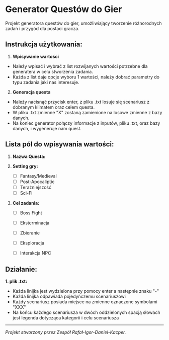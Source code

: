 # Generator Questów do Gier

Projekt generatora questów do gier, umożliwiający tworzenie różnorodnych zadań i przygód dla postaci gracza.

## Instrukcja użytkowania:

1. **Wpisywanie wartości**

- Należy wpisać i wybrać z list rozwijanych wartości potrzebne dla generatera w celu stworzenia zadania.
- Każda z list daje opcje wyboru 1 wartości, należy dobrać parametry do typu zadania jaki nas interesuje.

2. **Generacja questa**

- Należy nacisnąć przycisk enter, z pliku .txt losuje się scenariusz z dobranym klimatem oraz celem questa.
- W pliku .txt zmienne "X" zostaną zamienione na losowe zmienne z bazy danych.
- Na koniec generator połączy informacje z inputów, pliku .txt, oraz bazy danych, i wygeneruje nam quest.

## Lista pól do wpisywania wartości:

1. **Nazwa Questa:**

2. **Setting gry:**
   - [ ] Fantasy/Medieval
   - [ ] Post-Apocaliptic
   - [ ] Teraźniejszość
   - [ ] Sci-Fi

3. **Cel zadania:**
   - [ ] Boss Fight
   - [ ] Eksterminacja
   - [ ] Zbieranie
   - [ ] Eksploracja
   - [ ] Interakcja NPC


## Działanie:

**1. plik .txt:**
- Każda linijka jest wydzielona przy pomocy enter a następnie znaku "-"
- Każda linijka odpawiada pojedyńczemu scenariuszowi
- Każdy scenariusz posiada miejsce na zmienne oznaczone symbolami "XXX"
- Na końcu każdego scenariusza w dwóch oddzielonych spacją słowach jest legenda dotycząca kategorii i celu scenariusza


---

*Projekt stworzony przez Zespół Rafał-Igor-Daniel-Kacper.*
